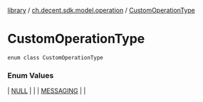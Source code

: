 [library](../../index.md) / [ch.decent.sdk.model.operation](../index.md) / [CustomOperationType](./index.md)

# CustomOperationType

`enum class CustomOperationType`

### Enum Values

| [NULL](-n-u-l-l.md) |  |
| [MESSAGING](-m-e-s-s-a-g-i-n-g.md) |  |

